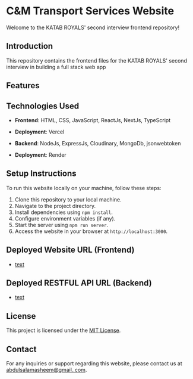 # C&M Transport Services Website

Welcome to the KATAB ROYALS' second interview frontend repository!

## Introduction

This repository contains the frontend files for the KATAB ROYALS' second interview in building a full stack web app

## Features

## Technologies Used

- **Frontend**: HTML, CSS, JavaScript, ReactJs, NextJs, TypeScript
- **Deployment**: Vercel

- **Backend**: NodeJs, ExpressJs, Cloudinary, MongoDb, jsonwebtoken
- **Deployment**: Render

## Setup Instructions

To run this website locally on your machine, follow these steps:

1. Clone this repository to your local machine.
2. Navigate to the project directory.
3. Install dependencies using `npm install`.
4. Configure environment variables (if any).
5. Start the server using `npm run server`.
6. Access the website in your browser at `http://localhost:3000`.

## Deployed Website URL (Frontend)

- [text](https://candm-services.vercel.app/)

## Deployed RESTFUL API URL (Backend)

- [text](https://katab-second-interview.onrender.com/)

## License

This project is licensed under the [MIT License](LICENSE).

## Contact

For any inquiries or support regarding this website, please contact us at [abdulsalamasheem@gmail..com](mailto:abdulsalamasheem@gmail.com).
